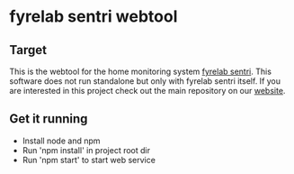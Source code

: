 # fyrelab sentri webtool
## Target
This is the webtool for the home monitoring system [fyrelab sentri](https://github.com/fyrelab/sentri).
This software does not run standalone but only with fyrelab sentri itself.
If you are interested in this project check out the main repository on our [website](https://fyrelab.de/sentri).

## Get it running
* Install node and npm
* Run 'npm install' in project root dir
* Run 'npm start' to start web service
